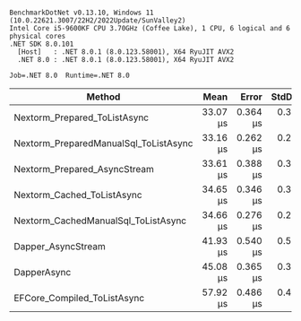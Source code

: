 ```

BenchmarkDotNet v0.13.10, Windows 11 (10.0.22621.3007/22H2/2022Update/SunValley2)
Intel Core i5-9600KF CPU 3.70GHz (Coffee Lake), 1 CPU, 6 logical and 6 physical cores
.NET SDK 8.0.101
  [Host]   : .NET 8.0.1 (8.0.123.58001), X64 RyuJIT AVX2
  .NET 8.0 : .NET 8.0.1 (8.0.123.58001), X64 RyuJIT AVX2

Job=.NET 8.0  Runtime=.NET 8.0  

```
| Method                                | Mean     | Error    | StdDev   | Gen0   | Gen1   | Allocated |
|-------------------------------------- |---------:|---------:|---------:|-------:|-------:|----------:|
| Nextorm_Prepared_ToListAsync          | 33.07 μs | 0.364 μs | 0.322 μs | 0.3052 |      - |   1.66 KB |
| Nextorm_PreparedManualSql_ToListAsync | 33.16 μs | 0.262 μs | 0.232 μs | 0.3052 |      - |   1.66 KB |
| Nextorm_Prepared_AsyncStream          | 33.61 μs | 0.388 μs | 0.363 μs | 0.3052 |      - |   1.48 KB |
| Nextorm_Cached_ToListAsync            | 34.65 μs | 0.346 μs | 0.324 μs | 0.4883 |      - |    2.5 KB |
| Nextorm_CachedManualSql_ToListAsync   | 34.66 μs | 0.276 μs | 0.245 μs | 0.5493 |      - |   2.62 KB |
| Dapper_AsyncStream                    | 41.93 μs | 0.540 μs | 0.505 μs | 0.3662 |      - |    1.8 KB |
| DapperAsync                           | 45.08 μs | 0.365 μs | 0.342 μs | 0.3662 |      - |   1.88 KB |
| EFCore_Compiled_ToListAsync           | 57.92 μs | 0.486 μs | 0.431 μs | 1.5259 | 0.4883 |   7.19 KB |
